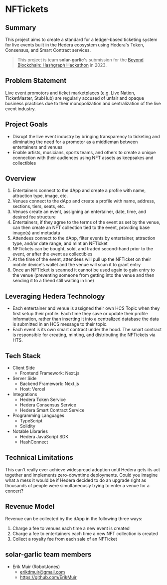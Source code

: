 # NFTickets

## Summary

This project aims to create a standard for a ledger-based ticketing system for live events built in the Hedera ecosystem using Hedera's Token, Consensus, and Smart Contract services.

> This project is team **solar-garlic**'s submission for the [Beyond Blockchain: Hashgraph Hackathon](https://go.beyondblockchain.dev/pg-homepage) in 2023.

## Problem Statement

Live event promotors and ticket marketplaces (e.g. Live Nation, TicketMaster, StubHub) are regularly accused of unfair and opaque business practices due to their monopolization and centralization of the live event industry.

## Project Goals

- Disrupt the live event industry by bringing transparency to ticketing and eliminating the need for a promotor as a middleman between entertainers and venues
- Enable artists, musicians, sports teams, and others to create a unique connection with their audiences using NFT assets as keepsakes and collectibles

## Overview

1. Entertainers connect to the dApp and create a profile with name, attraction type, image, etc.
1. Venues connect to the dApp and create a profile with name, address, sections, tiers, seats, etc.
1. Venues create an event, assigning an entertainer, date, time, and desired fee structure
1. Entertainers, if they agree to the terms of the event as set by the venue, can then create an NFT collection tied to the event, providing base image(s) and metadata
1. Attendees connect to the dApp, filter events by entertainer, attraction type, and/or date range, and mint an NFTicket
1. NFTickets can be bought, sold, and traded second-hand prior to the event, or after the event as collectibles
1. At the time of the event, attendees will pull up the NFTicket on their mobile device's wallet and the venue will scan it to grant entry
1. Once an NFTicket is scanned it cannot be used again to gain entry to the venue (preventing someone from getting into the venue and then sending it to a friend still waiting in line)

## Leveraging Hedera Technology

- Each entertainer and venue is assigned their own HCS Topic when they first setup their profile. Each time they save or update their profile information, rather than inserting it into a centralized database the data is submitted in an HCS message to their topic.
- Each event is its own smart contract under the hood. The smart contract is responsible for creating, minting, and distributing the NFTickets via HTS.

## Tech Stack

- Client Side
  - Frontend Framework: Next.js
- Server Side
  - Backend Framework: Next.js
  - Host: Vercel
- Integrations
  - Hedera Token Service
  - Hedera Consensus Service
  - Hedera Smart Contract Service
- Programming Languages
  - TypeScript
  - Solidity
- Notable Libraries
  - Hedera JavaScript SDK
  - HashConnect

## Technical Limitations

This can't really ever achieve widespread adoption until Hedera gets its act together and implements zero-downtime deployments. Could you imagine what a mess it would be if Hedera decided to do an upgrade right as thousands of people were simultaneously trying to enter a venue for a concert?

## Revenue Model

Revenue can be collected by the dApp in the following three ways:

1. Charge a fee to venues each time a new event is created
1. Charge a fee to entertainers each time a new NFT collection is created
1. Collect a royalty fee from each sale of an NFTicket

## solar-garlic team members

- Erik Muir (RobotJones)
  - erikdmuir@gmail.com
  - https://github.com/ErikMuir
